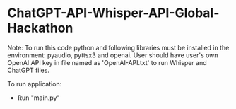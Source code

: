# ChatGPT-API-Whisper-API-Global-Hackathon

Note: To run this code python and following libraries must be installed in the environment: pyaudio, pyttsx3 and openai. User should have user's own OpenAI API key in file named as 'OpenAI-API.txt' to run Whisper and ChatGPT files. 

To run application:
- Run "main.py"
